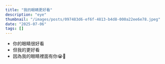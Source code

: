 ```yaml
---
title: "我的眼睛更好看"
description: "eye"
thumbnail: "/images/posts/097483d6-ef6f-4813-b4d8-000a22ee6e78.jpeg"
date: "2025-07-06"
tags: []
---
```

- 你的眼睛很好看
- 但我的更好看
- 因為我的眼睛裡面有你😭🫵
